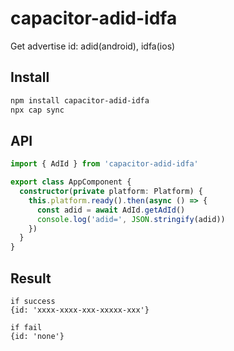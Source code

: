 # capacitor-adid-idfa

Get advertise id: adid(android), idfa(ios)

## Install

```bash
npm install capacitor-adid-idfa
npx cap sync
```

## API

```typescript
import { AdId } from 'capacitor-adid-idfa'

export class AppComponent {
  constructor(private platform: Platform) {
    this.platform.ready().then(async () => {
      const adid = await AdId.getAdId()
      console.log('adid=', JSON.stringify(adid))
    })
  }
}
```

## Result

```
if success
{id: 'xxxx-xxxx-xxx-xxxxx-xxx'}

if fail
{id: 'none'}
```
